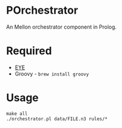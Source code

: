 # POrchestrator

An Mellon orchestrator component in Prolog.

# Required

- [EYE](http://eulersharp.sourceforge.net)
- Groovy - `brew install groovy`

# Usage

```
make all
./orchestrator.pl data/FILE.n3 rules/*
```